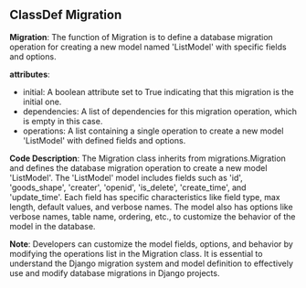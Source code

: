 ## ClassDef Migration
**Migration**: The function of Migration is to define a database migration operation for creating a new model named 'ListModel' with specific fields and options.

**attributes**: 
- initial: A boolean attribute set to True indicating that this migration is the initial one.
- dependencies: A list of dependencies for this migration operation, which is empty in this case.
- operations: A list containing a single operation to create a new model 'ListModel' with defined fields and options.

**Code Description**:
The Migration class inherits from migrations.Migration and defines the database migration operation to create a new model 'ListModel'. The 'ListModel' model includes fields such as 'id', 'goods_shape', 'creater', 'openid', 'is_delete', 'create_time', and 'update_time'. Each field has specific characteristics like field type, max length, default values, and verbose names. The model also has options like verbose names, table name, ordering, etc., to customize the behavior of the model in the database.

**Note**: 
Developers can customize the model fields, options, and behavior by modifying the operations list in the Migration class. It is essential to understand the Django migration system and model definition to effectively use and modify database migrations in Django projects.
